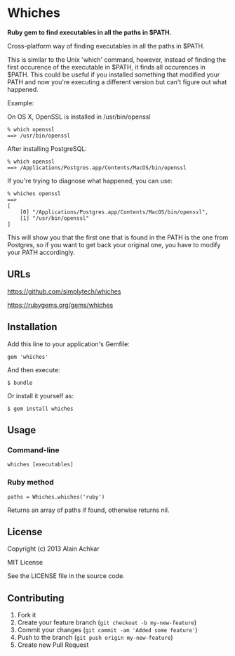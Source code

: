# Whiches

**Ruby gem to find executables in all the paths in $PATH.**

  Cross-platform way of finding executables in all the paths in $PATH.
  
  This is similar to the Unix 'which' command, however, instead of finding the first
  occurence of the executable in $PATH, it finds all occurences in $PATH.  This could be useful if you installed something that modified your PATH and now you're executing a different version but can't figure out what happened.

  Example:

  On OS X, OpenSSL is installed in /usr/bin/openssl
  
    % which openssl
    ==> /usr/bin/openssl
    
  After installing PostgreSQL:
  
    % which openssl
    ==> /Applications/Postgres.app/Contents/MacOS/bin/openssl
    
  If you're trying to diagnose what happened, you can use:
  
    % whiches openssl
    ==>
    [
        [0] "/Applications/Postgres.app/Contents/MacOS/bin/openssl",
        [1] "/usr/bin/openssl"
    ]  
    
  This will show you that the first one that is found in the PATH is the one from Postgres, so if you want to get back your original one, you have to modify your PATH accordingly.  

## URLs
<https://github.com/simplytech/whiches>

<https://rubygems.org/gems/whiches>

## Installation

Add this line to your application's Gemfile:

    gem 'whiches'

And then execute:

    $ bundle

Or install it yourself as:

    $ gem install whiches

## Usage

### Command-line

    whiches [executables]

### Ruby method

    paths = Whiches.whiches('ruby')

  Returns an array of paths if found, otherwise returns nil.
  
## License

Copyright (c) 2013 Alain Achkar

MIT License

See the LICENSE file in the source code.

## Contributing

1. Fork it
2. Create your feature branch (`git checkout -b my-new-feature`)
3. Commit your changes (`git commit -am 'Added some feature'`)
4. Push to the branch (`git push origin my-new-feature`)
5. Create new Pull Request
